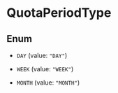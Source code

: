 

# QuotaPeriodType

## Enum


* `DAY` (value: `"DAY"`)

* `WEEK` (value: `"WEEK"`)

* `MONTH` (value: `"MONTH"`)



